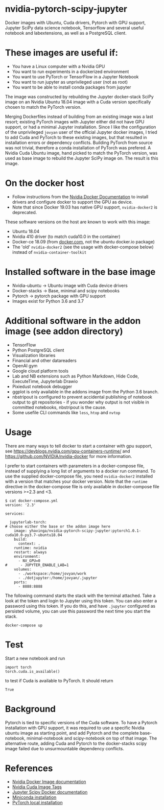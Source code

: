 # nvidia-pytorch-scipy-jupyter

Docker images with Ubuntu, Cuda drivers, Pytorch with GPU support, Jupyter
SciPy data science notebook, Tensorflow and several useful notebook and
labextensions, as well as a PostgreSQL client.

# These images are useful if:

* You have a Linux computer with a Nvidia GPU
* You want to run experiments in a dockerized environment
* You want to use PyTorch or TensorFlow in a Jupyter Notebook
* You want to run jupyter as unprivileged user (not as root)
* You want to be able to install conda packages from jupyter

The image was constructed by rebuilding the Jupyter docker-stack SciPy image
on an Nvidia Ubuntu 18.04 image with a Cuda version specifically chosen to
match the PyTorch version.

Merging Dockerfiles instead of building from an existing image was a last
resort; existing PyTorch images with Jupyter either did not have GPU support,
or had a minimal Jupyter installation. Since I like the configuration of the
unprivileged `jovyan` user of the official Jupyter docker images, I tried to
add Cuda and PyTorch to these existing images, but that resulted in
installation errors or dependency conflicts. Building PyTorch from source
was not trivial, therefore a conda installation of PyTorch was prefered.
A Nvidia Cuda Ubuntu image, hand picked to match the PyTorch version, was
used as base image to rebuild the Jupyter SciPy image on.
The result is this image.

# On the docker host

* Follow instructions from the [Nvidia Docker Documentation](https://github.com/NVIDIA/nvidia-docker/wiki/Installation-(version-2.0))
  to install drivers and configure docker to support the GPU as device.
* Note that since Docker 19.03 has native GPU support, `nvidia-docker2` is deprecated.

These software versions on the host are known to work with this image:

* Ubuntu 18.04
* Nvidia 410 driver (to match cuda10.0 in the container)
* Docker-ce 18.09 (from [docker.com](https://docs.docker.com/install/linux/docker-ce/ubuntu/), not the ubuntu docker.io package)
* The 'old' `nvidia-docker2` (see the usage with docker-compose below) instead of `nvidia-container-toolkit`

# Installed software in the base image

* Nvidia-ubuntu -> Ubuntu image with Cuda device drivers
* Docker-stacks -> Base, minimal and scipy notebooks
* Pytorch -> pytorch package with GPU support
* Images exist for Python 3.6 and 3.7

# Additional software in the addon image (see addon directory)

* TensorFlow
* Python PostgreSQL client
* Visualization libraries
* Financial and other datareaders
* OpenAI gym
* Google cloud platform tools
* Lab and NB extensions such as Python Markdown, Hide Code,
  ExecuteTime, Jupyterlab Drawio
* Pixiedust notebook debugger
* ggplot is only available in the addons image from the Python 3.6
  branch.
* nbstripout is configured to prevent accidental publishing of notebook output
  to git repositories - if you wonder why output is not visible in committed notebooks,
  nbstripout is the cause.
* Some usefile CLI commands like `less`, `htop` and `nvtop`

# Usage

There are many ways to tell docker to start a container with gpu support,
see https://devblogs.nvidia.com/gpu-containers-runtime/ and https://github.com/NVIDIA/nvidia-docker
for more information.

I prefer to start containers with parameters in a docker-compose file, instead of supplying a
long list of arguments to a docker run command.
To use the supplied docker-compose file, you need `nvidia-docker2` installed with a version that
matches your docker version. Note that the `runtime` directive in the docker-compose file is
only available in docker-compose file versions >=2.3 and &lt;3.

    $ cat docker-compose.yml
    version: '2.3'
    
    services:
    
      jupyterlab-torch:
    # choose either the base or the addon image here
        image: yhavinga/nvidia-pytorch-scipy-jupyter:pytorch1.0.1-cuda10.0-py3.7-ubuntu18.04
        build:
          context: .
        runtime: nvidia
        restart: always
        environment:
          - NV_GPU=0
    #      - JUPYTER_ENABLE_LAB=1
        volumes:
          - ./workspace:/home/jovyan/work
          - ./dotjupyter:/home/jovyan/.jupyter
        ports:
          - 8888:8888

The following command starts the stack with the terminal attached.
Take a look at the token and login to Jupyter using this token.
You can also enter a password using this token. If you do this, and have `.jupyter`
configured as persisted volume, you can use this password the next time you
start the stack.

    docker-compose up

# Test

Start a new notebook and run

    import torch
    torch.cuda.is_available()
    
to test if Cuda is available to PyTorch. It should return

    True

# Background

Pytorch is tied to specific versions of the Cuda software. To have a Pytorch installation
with GPU support, it was required to use a specific Nvidia ubuntu image as starting point,
and add Pytorch and the complete base-notebook, minimal-notebook and scipy-notebook on top
of that image.
The alternative route, adding Cuda and Pytorch to the docker-stacks scipy image failed due to
unsurmountable dependency conflicts.

# References

 * [Nvidia Docker Image documentation](https://github.com/NVIDIA/nvidia-docker/wiki)
 * [Nvidia Cuda Image Tags](https://hub.docker.com/r/nvidia/cuda/tags)
 * [Jupyter Scipy Docker documentation](https://github.com/jupyter/docker-stacks/tree/master/scipy-notebook)
 * [Miniconda installation](https://docs.conda.io/en/latest/miniconda.html)
 * [PyTorch local installation](https://pytorch.org/get-started/locally/)
